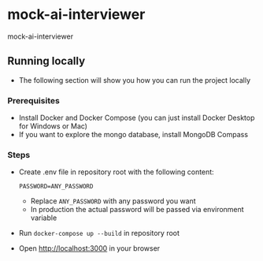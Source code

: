 # mock-ai-interviewer

mock-ai-interviewer

## Running locally

- The following section will show you how you can run the project locally

### Prerequisites

- Install Docker and Docker Compose (you can just install Docker Desktop for Windows or Mac)
- If you want to explore the mongo database, install MongoDB Compass

### Steps

- Create .env file in repository root with the following content:

    ```env
    PASSWORD=ANY_PASSWORD
    ```

  - Replace `ANY_PASSWORD` with any password you want
  - In production the actual password will be passed via environment variable

- Run `docker-compose up --build` in repository root
- Open <http://localhost:3000> in your browser
